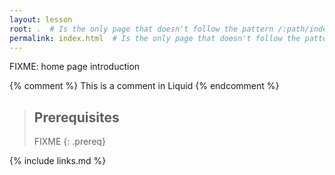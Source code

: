 ```yaml
---
layout: lesson
root: .  # Is the only page that doesn't follow the pattern /:path/index.html
permalink: index.html  # Is the only page that doesn't follow the pattern /:path/index.html
---
```

FIXME: home page introduction

<!-- This is an html comment -->

{% comment %} This is a comment in Liquid {% endcomment %}

> ## Prerequisites
>
> FIXME
{: .prereq}

{% include links.md %}
